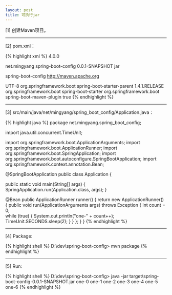```yaml
---
layout: post
title: 可执行jar
---
```


[1] 创建Maven项目。

---

[2] pom.xml：

{% highlight xml %}
<project xmlns="http://maven.apache.org/POM/4.0.0" xmlns:xsi="http://www.w3.org/2001/XMLSchema-instance"
  xsi:schemaLocation="http://maven.apache.org/POM/4.0.0 http://maven.apache.org/xsd/maven-4.0.0.xsd">
  <modelVersion>4.0.0</modelVersion>

  <groupId>net.mingyang</groupId>
  <artifactId>spring-boot-config</artifactId>
  <version>0.0.1-SNAPSHOT</version>
  <packaging>jar</packaging>

  <name>spring-boot-config</name>
  <url>http://maven.apache.org</url>

  <properties>
    <project.build.sourceEncoding>UTF-8</project.build.sourceEncoding>
  </properties>

  <parent>
    <groupId>org.springframework.boot</groupId>
    <artifactId>spring-boot-starter-parent</artifactId>
    <version>1.4.1.RELEASE</version>
    <relativePath />
  </parent>

  <dependencies>
    <dependency>
      <groupId>org.springframework.boot</groupId>
      <artifactId>spring-boot-starter</artifactId>
    </dependency>
  </dependencies>

  <build>
    <plugins>
      <plugin>
        <groupId>org.springframework.boot</groupId>
        <artifactId>spring-boot-maven-plugin</artifactId>
        <configuration>
          <executable>true</executable>
        </configuration>
      </plugin>
    </plugins>
  </build>
</project>
{% endhighlight %}

---

[3] src/main/java/net/mingyang/spring_boot_config/Application.java：

{% highlight java %}
package net.mingyang.spring_boot_config;

import java.util.concurrent.TimeUnit;

import org.springframework.boot.ApplicationArguments;
import org.springframework.boot.ApplicationRunner;
import org.springframework.boot.SpringApplication;
import org.springframework.boot.autoconfigure.SpringBootApplication;
import org.springframework.context.annotation.Bean;

@SpringBootApplication
public class Application {
  
  public static void main(String[] args) {
    SpringApplication.run(Application.class, args);
  }
  
  @Bean
  public ApplicationRunner runner() {
    return new ApplicationRunner() {
      public void run(ApplicationArguments args) throws Exception {
        int count = 0;            
        while (true) {
          System.out.println("one-" + count++);
          TimeUnit.SECONDS.sleep(2);
        }
      }
    };
  }
}
{% endhighlight %}

---

[4] Package:

{% highlight shell %}
D:\dev\spring-boot-config> mvn package
{% endhighlight %}

---

[5] Run:

{% highlight shell %}
D:\dev\spring-boot-config> java -jar target\spring-boot-config-0.0.1-SNAPSHOT.jar
one-0
one-1
one-2
one-3
one-4
one-5
one-6
{% endhighlight %}